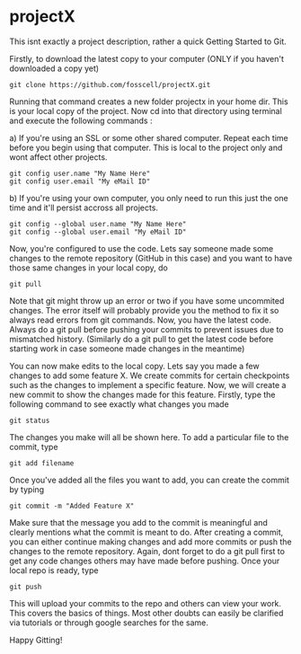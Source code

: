 projectX
========

This isnt exactly a project description, rather a quick Getting Started to Git.

Firstly, to download the latest copy to your computer (ONLY if you haven't downloaded a copy yet)

	git clone https://github.com/fosscell/projectX.git

Running that command creates a new folder projectx in your home dir. This is your local copy of the project.
Now cd into that directory using terminal and execute the following commands :

  a) If you're using an SSL or some other shared computer. Repeat each time before you begin using that computer. This is local to the project only and wont affect other projects.
  
    git config user.name "My Name Here"
    git config user.email "My eMail ID"
    
  b) If you're using your own computer, you only need to run this just the one time and it'll persist accross all projects.
    
    git config --global user.name "My Name Here"
    git config --global user.email "My eMail ID"
    
Now, you're configured to use the code. Lets say someone made some changes to the remote repository (GitHub in this case) and you want to have those same changes in your local copy, do

	git pull
  
Note that git might throw up an error or two if you have some uncommited changes. The error itself will probably provide you the method to fix it so always read errors from git commands.
Now, you have the latest code. Always do a git pull before pushing your commits to prevent issues due to mismatched history. (Similarly do a git pull to get the latest code before starting work in case someone made changes in the meantime) 

You can now make edits to the local copy. Lets say you made a few changes to add some feature X. We create commits for certain checkpoints such as the changes to implement a specific feature. Now, we will create a new commit to show the changes made for this feature. Firstly, type the following command to see exactly what changes you made

	git status

The changes you make will all be shown here. To add a particular file to the commit, type
	
	git add filename

Once you've added all the files you want to add, you can create the commit by typing 

	git commit -m "Added Feature X"

Make sure that the message you add to the commit is meaningful and clearly mentions what the commit is meant to do. After creating a commit, you can either continue making changes and add more commits or push the changes to the remote repository. Again, dont forget to do a git pull first to get any code changes others may have made before pushing. Once your local repo is ready, type

	git push

This will upload your commits to the repo and others can view your work. This covers the basics of things. Most other doubts can easily be clarified via tutorials or through google searches for the same.

Happy Gitting!
